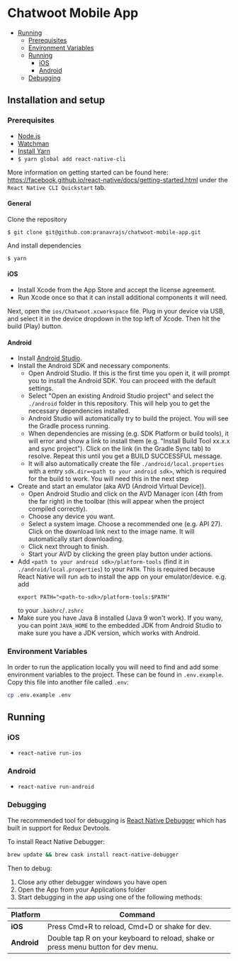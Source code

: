 # Chatwoot Mobile App

- [Running](#running)
  - [Prerequisites](#prerequisites)
  - [Environment Variables](#environment-variables)
  - [Running](#running-1)
    - [iOS](#ios)
    - [Android](#android)
  - [Debugging](#debugging)

## Installation and setup

### Prerequisites

- [Node.js](https://nodejs.org/en/download/)
- [Watchman](https://facebook.github.io/watchman/docs/install.html)
- [Install Yarn](https://yarnpkg.com/en/docs/install)
- `$ yarn global add react-native-cli`

More information on getting started can be found here: https://facebook.github.io/react-native/docs/getting-started.html under the `React Native CLI Quickstart` tab.

#### General

Clone the repository

`$ git clone git@github.com:pranavrajs/chatwoot-mobile-app.git`

And install dependencies

`$ yarn`

#### iOS

- Install Xcode from the App Store and accept the license agreement.
- Run Xcode once so that it can install additional components it will need.

Next, open the `ios/Chatwoot.xcworkspace` file. Plug in your device via USB, and select it in the device dropdown in the top left of Xcode. Then hit the build (Play) button.

#### Android

- Install [Android Studio](https://developer.android.com/studio/index.html).
- Install the Android SDK and necessary components.
  - Open Android Studio. If this is the first time you open it, it will prompt you to install the Android SDK. You can proceed with the default settings.
  - Select "Open an existing Android Studio project" and select the `./android` folder in this repository. This will help you to get the necessary dependencies installed.
  - Android Studio will automatically try to build the project. You will see the Gradle process running.
  - When dependencies are missing (e.g. SDK Platform or build tools), it will error and show a link to install them (e.g. "Install Build Tool xx.x.x and sync project"). Click on the link (in the Gradle Sync tab) to resolve. Repeat this until you get a BUILD SUCCESSFUL message.
  - It will also automatically create the file `./android/local.properties` with a entry `sdk.dir=<path to your android sdk>`, which is required for the build to work. You will need this in the next step
- Create and start an emulator (aka AVD (Android Virtual Device)).
  - Open Android Studio and click on the AVD Manager icon (4th from the far right) in the toolbar (this will appear when the project compiled correctly).
  - Choose any device you want.
  - Select a system image. Choose a recommended one (e.g. API 27). Click on the download link next to the image name. It will automatically start downloading.
  - Click next through to finish.
  - Start your AVD by clicking the green play button under actions.
- Add `<path to your android sdk>/platform-tools` (find it in `./android/local.properties`) to your `PATH`. This is required because React Native will run `adb` to install the app on your emulator/device. e.g. add
  ```
  export PATH="<path-to-sdk>/platform-tools:$PATH"
  ```
  to your `.bashrc`/`.zshrc`
- Make sure you have Java 8 installed (Java 9 won't work). If you wany, you can point `JAVA_HOME` to the embedded JDK from Android Studio to make sure you have a JDK version, which works with Android.

### Environment Variables

In order to run the application locally you will need to find and add some environment variables to the project. These can be found in `.env.example`. Copy this file into another file called `.env`:

```bash
cp .env.example .env
```

## Running

### iOS

- `react-native run-ios`

### Android

- `react-native run-android`

### Debugging

The recommended tool for debugging is [React Native Debugger](https://github.com/jhen0409/react-native-debugger) which has built in support for Redux Devtools.

To install React Native Debugger:

```bash
brew update && brew cask install react-native-debugger
```

Then to debug:

1.  Close any other debugger windows you have open
1.  Open the App from your Applications folder
1.  Start debugging in the app using one of the following methods:

| Platform    | Command                                                                           |
| ----------- | --------------------------------------------------------------------------------- |
| **iOS**     | Press Cmd+R to reload, Cmd+D or shake for dev.                                    |
| **Android** | Double tap R on your keyboard to reload, shake or press menu button for dev menu. |
